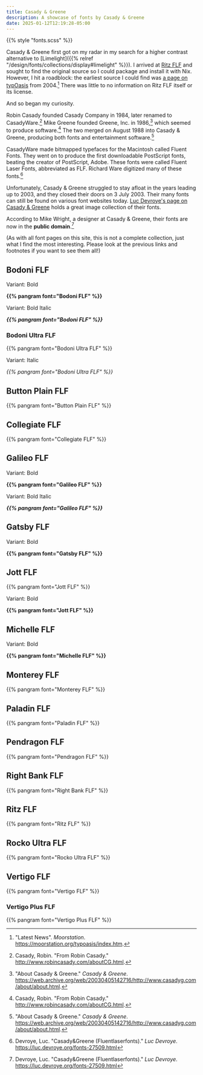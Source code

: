 ```yaml
---
title: Casady & Greene
description: A showcase of fonts by Casady & Greene
date: 2025-01-12T12:19:28-05:00
---
```


{{% style "fonts.scss" %}}

Casady & Greene first got on my radar in my search for a higher contrast alternative to
[Limelight]({{% relref "/design/fonts/collections/display#limelight" %}}). I arrived at
<a href="#ritz-flf">Ritz FLF</a> and sought to find the original source so I could package
and install it with Nix. However, I hit a roadblock: the earliest source I could find was
[a page on typOasis](https://moorstation.org/typoasis/designers/casady_greene/index.htm)
from 2004.[^1] There was little to no information on Ritz FLF itself or its license.

And so began my curiosity.

Robin Casady founded Casady Company in 1984, later renamed to CasadyWare.[^2]
Mike Greene founded Greene, Inc. in 1986,[^3] which seemed to produce software.[^2]
The two merged on August 1988 into Casady & Greene, producing both fonts and entertainment software.[^3]

CasadyWare made bitmapped typefaces for the Macintosh called Fluent Fonts. They went on to produce
the first downloadable PostScript fonts, beating the creator of PostScript, Adobe. These fonts were
called Fluent Laser Fonts, abbreviated as FLF. Richard Ware digitized many of these fonts.[^4]

Unfortunately, Casady & Greene struggled to stay afloat in the years leading up to 2003,
and they closed their doors on 3 July 2003. Their many fonts can still be found on various font
websites today. [Luc Devroye's page on Casady & Greene](https://luc.devroye.org/fonts-27509.html)
holds a great image collection of their fonts.

According to Mike Wright, a designer at Casady & Greene, their fonts are now in the
**public domain**.[^4]

(As with all font pages on this site, this is not a complete collection, just what I find the
most interesting. Please look at the previous links and footnotes if you want to see them all!)

## Bodoni FLF

<span class="primary">Variant</span>: Bold
<div style="font-weight: bold">{{% pangram font="Bodoni FLF" %}}</div>

<span class="primary">Variant</span>: Bold Italic
<div style="font-weight: bold; font-style: italic;">
    {{% pangram font="Bodoni FLF" %}}
</div>

### Bodoni Ultra FLF

{{% pangram font="Bodoni Ultra FLF" %}}

<span class="primary">Variant</span>: Italic
<div style="font-style: italic">{{% pangram font="Bodoni Ultra FLF" %}}</div>

## Button Plain FLF

{{% pangram font="Button Plain FLF" %}}

## Collegiate FLF

{{% pangram font="Collegiate FLF" %}}

## Galileo FLF

<span class="primary">Variant</span>: Bold
<div style="font-weight: bold">{{% pangram font="Galileo FLF" %}}</div>

<span class="primary">Variant</span>: Bold Italic
<div style="font-weight: bold; font-style: italic;">
    {{% pangram font="Galileo FLF" %}}
</div>

## Gatsby FLF

<span class="primary">Variant</span>: Bold
<div style="font-weight: bold">{{% pangram font="Gatsby FLF" %}}</div>

## Jott FLF

{{% pangram font="Jott FLF" %}}

<span class="primary">Variant</span>: Bold
<div style="font-weight: bold">{{% pangram font="Jott FLF" %}}</div>

## Michelle FLF

<span class="primary">Variant</span>: Bold
<div style="font-weight: bold">{{% pangram font="Michelle FLF" %}}</div>

## Monterey FLF

{{% pangram font="Monterey FLF" %}}

## Paladin FLF

{{% pangram font="Paladin FLF" %}}

## Pendragon FLF

{{% pangram font="Pendragon FLF" %}}

## Right Bank FLF

{{% pangram font="Right Bank FLF" %}}

## Ritz FLF

{{% pangram font="Ritz FLF" %}}

## Rocko Ultra FLF

{{% pangram font="Rocko Ultra FLF" %}}

## Vertigo FLF

{{% pangram font="Vertigo FLF" %}}

### Vertigo Plus FLF

{{% pangram font="Vertigo Plus FLF" %}}

[^1]: "Latest News". *Moorstation*. https://moorstation.org/typoasis/index.htm.
[^2]: Casady, Robin. "From Robin Casady." http://www.robincasady.com/aboutCG.html.
[^3]: "About Casady & Greene." *Casady & Greene*. https://web.archive.org/web/20030405142716/http://www.casadyg.com/about/about.html.
[^4]: Devroye, Luc. "Casady&Greene (Fluentlaserfonts)." *Luc Devroye*. https://luc.devroye.org/fonts-27509.html
[^5]: "Official Casady & Greene, Inc. Closing Statement." http://www.robincasady.com/aboutCG.html.
